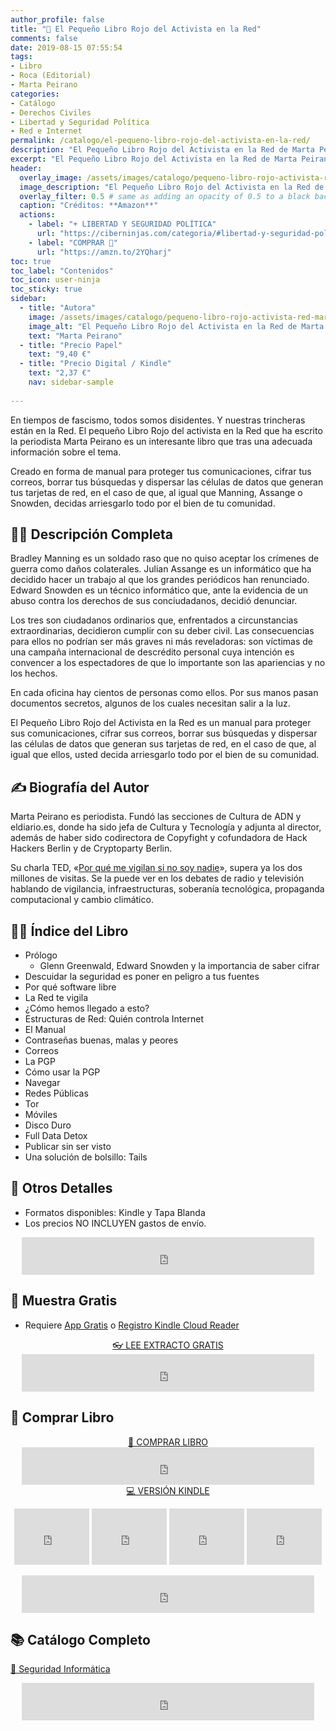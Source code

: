 ```yaml
---
author_profile: false
title: "🔐 El Pequeño Libro Rojo del Activista en la Red"
comments: false
date: 2019-08-15 07:55:54
tags:
- Libro
- Roca (Editorial)
- Marta Peirano
categories:
- Catálogo
- Derechos Civiles
- Libertad y Seguridad Política
- Red e Internet
permalink: /catalogo/el-pequeno-libro-rojo-del-activista-en-la-red/
description: "El Pequeño Libro Rojo del Activista en la Red de Marta Peirano"
excerpt: "El Pequeño Libro Rojo del Activista en la Red de Marta Peirano"
header:
  overlay_image: /assets/images/catalogo/pequeno-libro-rojo-activista-red-marta-peirano.jpg
  image_description: "El Pequeño Libro Rojo del Activista en la Red de Marta Peirano | Ciberninjas"
  overlay_filter: 0.5 # same as adding an opacity of 0.5 to a black background
  caption: "Créditos: **Amazon**"
  actions:
    - label: "+ LIBERTAD Y SEGURIDAD POLÍTICA"
      url: "https://ciberninjas.com/categoria/#libertad-y-seguridad-pol%C3%ADtica"
    - label: "COMPRAR 🛒"
      url: "https://amzn.to/2YQharj"
toc: true
toc_label: "Contenidos"
toc_icon: user-ninja
toc_sticky: true
sidebar:
  - title: "Autora"
    image: /assets/images/catalogo/pequeno-libro-rojo-activista-red-marta-peiranox250.jpg
    image_alt: "El Pequeño Libro Rojo del Activista en la Red de Marta Peirano: Ciberninjas"
    text: "Marta Peirano"
  - title: "Precio Papel"
    text: "9,40 €"
  - title: "Precio Digital / Kindle"
    text: "2,37 €"
    nav: sidebar-sample
    
---
```

En tiempos de fascismo, todos somos disidentes. Y nuestras trincheras están en la Red. El pequeño Libro Rojo del activista en la Red que ha escrito la periodista Marta Peirano es un interesante libro que tras una adecuada información sobre el tema.

Creado en forma de manual para proteger tus comunicaciones, cifrar tus correos, borrar tus búsquedas y dispersar las células de datos que generan tus tarjetas de red, en el caso de que, al igual que Manning, Assange o Snowden, decidas arriesgarlo todo por el bien de tu comunidad.

## 🙋‍♀️ Descripción Completa

Bradley Manning es un soldado raso que no quiso aceptar los crímenes de guerra como daños colaterales. Julian Assange es un informático que ha decidido hacer un trabajo al que los grandes periódicos han renunciado. Edward Snowden es un técnico informático que, ante la evidencia de un abuso contra los derechos de sus conciudadanos, decidió denunciar.

Los tres son ciudadanos ordinarios que, enfrentados a circunstancias extraordinarias, decidieron cumplir con su deber civil. Las consecuencias para ellos no podrían ser más graves ni más reveladoras: son víctimas de una campaña internacional de descrédito personal cuya intención es convencer a los espectadores de que lo importante son las apariencias y no los hechos.

En cada oficina hay cientos de personas como ellos. Por sus manos pasan documentos secretos, algunos de los cuales necesitan salir a la luz.

El Pequeño Libro Rojo del Activista en la Red es un manual para proteger sus comunicaciones, cifrar sus correos, borrar sus búsquedas y dispersar las células de datos que generan sus tarjetas de red, en el caso de que, al igual que ellos, usted decida arriesgarlo todo por el bien de su comunidad.

## ✍ Biografía del Autor

Marta Peirano es periodista. Fundó las secciones de Cultura de ADN y eldiario.es, donde ha sido jefa de Cultura y Tecnología y adjunta al director, además de haber sido codirectora de Copyfight y cofundadora de Hack Hackers Berlin y de Cryptoparty Berlin.

Su charla TED, «[Por qué me vigilan si no soy nadie](https://ciberninjas.com/charla-por-que-me-vigilan-si-no-soy-nadie/ "¿Por qué alguien me estaría mirando? No soy nadie. Si esta es su contribución a las conversaciones sobre vigilancia masiva, la periodista tecnológica Marta Peirano..")», supera ya los dos millones de visitas. Se la puede ver en los debates de radio y televisión hablando de vigilancia, infraestructuras, soberanía tecnológica, propaganda computacional y cambio climático.

## 🕵️‍♂️ Índice del Libro

- Prólogo
    - Glenn Greenwald, Edward Snowden y la importancia de saber cifrar
- Descuidar la seguridad es poner en peligro a tus fuentes
- Por qué software libre
- La Red te vigila
- ¿Cómo hemos llegado a esto?
- Estructuras de Red: Quién controla Internet
- El Manual
- Contraseñas buenas, malas y peores
- Correos
- La PGP
- Cómo usar la PGP
- Navegar
- Redes Públicas
- Tor
- Móviles
- Disco Duro
- Full Data Detox
- Publicar sin ser visto
- Una solución de bolsillo: Tails
    
## 📝 Otros Detalles

- Formatos disponibles: Kindle y Tapa Blanda
- Los precios NO INCLUYEN gastos de envío.

<center><iframe src="https://rcm-eu.amazon-adsystem.com/e/cm?o=30&p=48&l=ur1&category=premium&banner=1E7ZEBFW3E0G3W1WXZ82&f=ifr&linkID=36c6741f8667c2eb2286cb8ca0062ecb&t=ciberninjas07-21&tracking_id=ciberninjas07-21" width="468" height="60" scrolling="no" border="0" marginwidth="0" style="border:none;" frameborder="0"></iframe></center>

## 🎁 Muestra Gratis

- Requiere <a href="https://leer.amazon.es/?asin=B00J7X78ZG" target="_blank" title="Aplicaciones gratis para cualquier tipo de dispositivo que permiten leer los documentos de Kindle">App Gratis</a> o <a href="https://read.amazon.com">Registro Kindle Cloud Reader</a>

<center><a href="https://leer.amazon.es/?asin=B07QMB2W7G" target="_blank" class="btn btn--danger btn--large" title="Leer muestra totalmente gratis del libro El enemigo conoce el sistema en pdf online virtual">👓 LEE EXTRACTO GRATIS</a></center>

<center><iframe src="https://rcm-eu.amazon-adsystem.com/e/cm?o=30&p=13&l=ur1&category=kindle_unlimited&banner=0PYAB72K9B5NAJAM0H82&f=ifr&linkID=caea859e44b57ca1e1ab932433cdda90&t=ciberninjas07-21&tracking_id=ciberninjas07-21" width="468" height="60" scrolling="no" border="0" marginwidth="0" style="border:none;" frameborder="0"></iframe></center>

## 💖 Comprar Libro

<!-- <a href="https://leanpub.com/web-hacking-101-es" class="btn btn--light-outline btn--large">COMPRAR 🛒</a>-->
<center><a href="https://amzn.to/2YQharj" class="btn btn--warning btn--large" title="Comprar El Pequeño Libro Rojo del Activista en la Red de Marta Peirano | Ciberninjas">📓 COMPRAR LIBRO</a></center>

<center><iframe src="https://rcm-eu.amazon-adsystem.com/e/cm?o=30&p=13&l=ur1&category=gift_certificates&banner=0YM2726C1ESR66Q7QG02&f=ifr&linkID=b74ea8b6b0434619f53785a367d3de3d&t=ciberninjas07-21&tracking_id=ciberninjas07-21" width="468" height="60" scrolling="no" border="0" marginwidth="0" style="border:none;" frameborder="0"></iframe></center>

<center><a href="https://amzn.to/33uIgmt" class="btn btn--warning btn--large" title="Comprar El Pequeño Libro Rojo del Activista en la Red de Marta Peirano | Ciberninjas">💻 VERSIÓN KINDLE</a></center>

<p><center><iframe src="https://rcm-eu.amazon-adsystem.com/e/cm?o=30&p=20&l=ur1&category=kindle&banner=0K8KMRM0NM2Y5A191Z02&f=ifr&linkID=211f5ada1acf9b558138a9115015fccc&t=ciberninjas07-21&tracking_id=ciberninjas07-21" width="120" height="90" scrolling="no" border="0" marginwidth="0" style="border:none;" frameborder="0"></iframe> <iframe src="https://rcm-eu.amazon-adsystem.com/e/cm?o=30&p=20&l=ur1&category=kindle&banner=1MY6V4BGBKF24MPVQ382&f=ifr&linkID=bc72cdf8c85667d9cf8d99ac40b234cf&t=ciberninjas07-21&tracking_id=ciberninjas07-21" width="120" height="90" scrolling="no" border="0" marginwidth="0" style="border:none;" frameborder="0"></iframe> <iframe src="https://rcm-eu.amazon-adsystem.com/e/cm?o=30&p=20&l=ur1&category=fire_tablets&banner=09F0X29YE5A28P2Z02G2&f=ifr&linkID=99987810c2d699e6b1a4becf63ee659b&t=ciberninjas07-21&tracking_id=ciberninjas07-21" width="120" height="90" scrolling="no" border="0" marginwidth="0" style="border:none;" frameborder="0"></iframe> <iframe src="https://rcm-eu.amazon-adsystem.com/e/cm?o=30&p=20&l=ur1&category=kindle_oasis&banner=0NJNYNMJ9TB937AZFHG2&f=ifr&linkID=a42c1c2fd452f496c7105f18b28d8c61&t=ciberninjas07-21&tracking_id=ciberninjas07-21" width="120" height="90" scrolling="no" border="0" marginwidth="0" style="border:none;" frameborder="0"></iframe></center></p>
<center><iframe src="https://rcm-eu.amazon-adsystem.com/e/cm?o=30&p=13&l=ur1&category=kindlestore&banner=0P95N768FCV2P0732CG2&f=ifr&linkID=75656190f347ab8c55ea09e0b6f57418&t=ciberninjas07-21&tracking_id=ciberninjas07-21" width="468" height="60" scrolling="no" border="0" marginwidth="0" style="border:none;" frameborder="0"></iframe></center>


## 📚 Catálogo Completo
<a href="https://leanpub.com/web-hacking-101-es" class="btn btn--success btn--large">🔐 Seguridad Informática</a>

<center><iframe src="https://rcm-eu.amazon-adsystem.com/e/cm?o=30&p=13&l=ur1&category=libros&banner=16R3XS8RQ89N3YJR4B02&f=ifr&linkID=56cd664728c9a7de32cbacd0aafc13ca&t=ciberninjas07-21&tracking_id=ciberninjas07-21" width="468" height="60" scrolling="no" border="0" marginwidth="0" style="border:none;" frameborder="0"></iframe></center>
<!-- <a href="https://leanpub.com/web-hacking-101-es" class="btn btn--danger btn--large">🔐 Seguridad Informática</a> <a href="https://leanpub.com/web-hacking-101-es" class="btn btn--danger btn--large">🔐 Seguridad Informática</a> <a href="https://leanpub.com/web-hacking-101-es" class="btn btn--danger btn--large">🔐 Seguridad Informática</a> -->